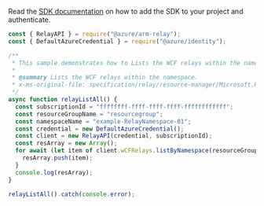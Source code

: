 Read the [SDK documentation](https://github.com/Azure/azure-sdk-for-js/blob/%40azure%2Farm-relay_3.0.1/sdk/relay/arm-relay/README.md) on how to add the SDK to your project and authenticate.

```javascript
const { RelayAPI } = require("@azure/arm-relay");
const { DefaultAzureCredential } = require("@azure/identity");

/**
 * This sample demonstrates how to Lists the WCF relays within the namespace.
 *
 * @summary Lists the WCF relays within the namespace.
 * x-ms-original-file: specification/relay/resource-manager/Microsoft.Relay/stable/2017-04-01/examples/Relay/RelayListAll.json
 */
async function relayListAll() {
  const subscriptionId = "ffffffff-ffff-ffff-ffff-ffffffffffff";
  const resourceGroupName = "resourcegroup";
  const namespaceName = "example-RelayNamespace-01";
  const credential = new DefaultAzureCredential();
  const client = new RelayAPI(credential, subscriptionId);
  const resArray = new Array();
  for await (let item of client.wCFRelays.listByNamespace(resourceGroupName, namespaceName)) {
    resArray.push(item);
  }
  console.log(resArray);
}

relayListAll().catch(console.error);
```
